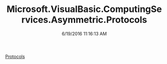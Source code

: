 ﻿---
title: Microsoft.VisualBasic.ComputingServices.Asymmetric.Protocols
date: 6/19/2016 11:16:13 AM
---

[Protocols](T-Microsoft.VisualBasic.ComputingServices.Asymmetric.Protocols.Protocols.html)
